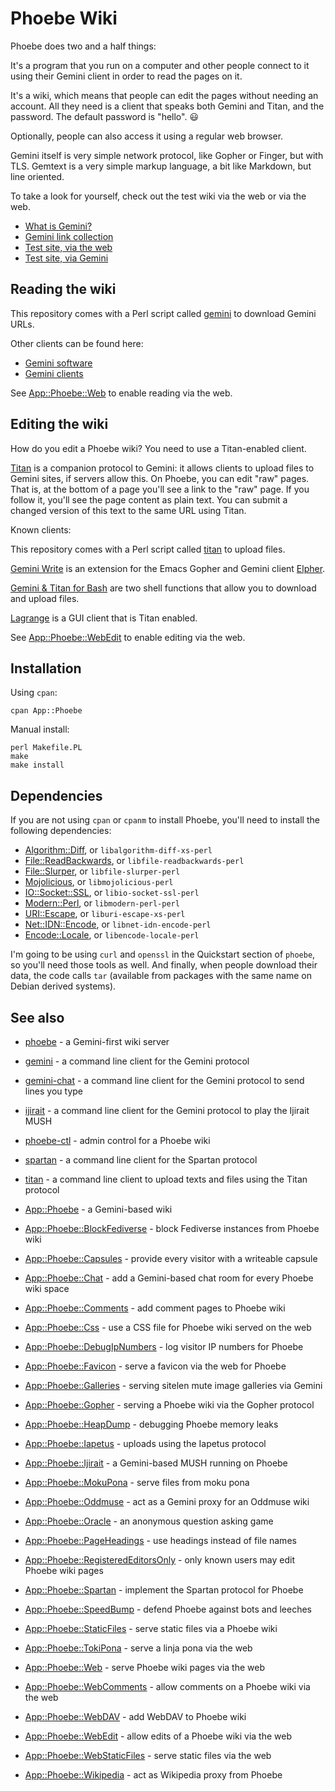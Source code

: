 # Phoebe Wiki

Phoebe does two and a half things:

It's a program that you run on a computer and other people connect to it using
their Gemini client in order to read the pages on it.

It's a wiki, which means that people can edit the pages without needing an
account. All they need is a client that speaks both Gemini and Titan, and the
password. The default password is "hello". 😃

Optionally, people can also access it using a regular web browser.

Gemini itself is very simple network protocol, like Gopher or Finger, but with
TLS. Gemtext is a very simple markup language, a bit like Markdown, but line
oriented.

To take a look for yourself, check out the test wiki via the web or via the web.

- [What is Gemini?](https://gemini.circumlunar.space/)
- [Gemini link collection](https://git.sr.ht/~kr1sp1n/awesome-gemini)
- [Test site, via the web](https://transjovian.org:1965/test)
- [Test site, via Gemini](gemini://transjovian.org/test)

## Reading the wiki

This repository comes with a Perl script called
[gemini](https://metacpan.org/pod/gemini) to download Gemini URLs.

Other clients can be found here:

- [Gemini software](https://gemini.circumlunar.space/software/)
- [Gemini clients](https://transjovian.org:1965/gemini/page/Clients)

See [App::Phoebe::Web](https://metacpan.org/pod/App%3A%3APhoebe%3A%3AWeb) to
enable reading via the web.

## Editing the wiki

How do you edit a Phoebe wiki? You need to use a Titan-enabled client.

[Titan](https://transjovian.org:1965/titan) is a companion protocol to Gemini:
it allows clients to upload files to Gemini sites, if servers allow this. On
Phoebe, you can edit "raw" pages. That is, at the bottom of a page you'll see a
link to the "raw" page. If you follow it, you'll see the page content as plain
text. You can submit a changed version of this text to the same URL using Titan.

Known clients:

This repository comes with a Perl script called
[titan](https://metacpan.org/pod/titan) to upload files.

[Gemini Write](https://alexschroeder.ch/cgit/gemini-write/) is an extension for
the Emacs Gopher and Gemini client [Elpher](https://thelambdalab.xyz/elpher/).

[Gemini & Titan for Bash](https://alexschroeder.ch/cgit/gemini-titan/about/) are
two shell functions that allow you to download and upload files.

[Lagrange](https://gmi.skyjake.fi/lagrange/) is a GUI client that is Titan
enabled.

See [App::Phoebe::WebEdit](https://metacpan.org/pod/App%3A%3APhoebe%3A%3AWebEdit) to
enable editing via the web.

## Installation

Using `cpan`:

    cpan App::Phoebe

Manual install:

    perl Makefile.PL
    make
    make install

## Dependencies

If you are not using `cpan` or `cpanm` to install Phoebe, you'll need to install
the following dependencies:

- [Algorithm::Diff](https://metacpan.org/pod/Algorithm%3A%3ADiff), or `libalgorithm-diff-xs-perl`
- [File::ReadBackwards](https://metacpan.org/pod/File%3A%3AReadBackwards), or `libfile-readbackwards-perl`
- [File::Slurper](https://metacpan.org/pod/File%3A%3ASlurper), or `libfile-slurper-perl`
- [Mojolicious](https://metacpan.org/pod/Mojolicious), or `libmojolicious-perl`
- [IO::Socket::SSL](https://metacpan.org/pod/IO%3A%3ASocket%3A%3ASSL), or `libio-socket-ssl-perl`
- [Modern::Perl](https://metacpan.org/pod/Modern%3A%3APerl), or `libmodern-perl-perl`
- [URI::Escape](https://metacpan.org/pod/URI%3A%3AEscape), or `liburi-escape-xs-perl`
- [Net::IDN::Encode](https://metacpan.org/pod/Net%3A%3AIDN%3A%3AEncode), or `libnet-idn-encode-perl`
- [Encode::Locale](https://metacpan.org/pod/Encode%3A%3ALocale), or `libencode-locale-perl`

I'm going to be using `curl` and `openssl` in the Quickstart section of
`phoebe`, so you'll need those tools as well. And finally, when people download
their data, the code calls `tar` (available from packages with the same name on
Debian derived systems).

## See also

* [phoebe](https://metacpan.org/pod/phoebe) - a Gemini-first wiki server

* [gemini](https://metacpan.org/pod/gemini) - a command line client for the Gemini protocol

* [gemini-chat](https://metacpan.org/pod/gemini-chat) - a command line client for the Gemini protocol to send lines you type

* [ijirait](https://metacpan.org/pod/ijirait) - a command line client for the Gemini protocol to play the Ijirait MUSH

* [phoebe-ctl](https://metacpan.org/pod/phoebe-ctl) - admin control for a Phoebe wiki

* [spartan](https://metacpan.org/pod/spartan) - a command line client for the Spartan protocol

* [titan](https://metacpan.org/pod/titan) - a command line client to upload texts and files using the Titan protocol

* [App::Phoebe](https://metacpan.org/pod/App%3A%3APhoebe) - a Gemini-based wiki

* [App::Phoebe::BlockFediverse](https://metacpan.org/pod/App%3A%3APhoebe%3A%3ABlockFediverse) - block Fediverse instances from Phoebe wiki

* [App::Phoebe::Capsules](https://metacpan.org/pod/App%3A%3APhoebe%3A%3ACapsules) - provide every visitor with a writeable capsule

* [App::Phoebe::Chat](https://metacpan.org/pod/App%3A%3APhoebe%3A%3AChat) - add a Gemini-based chat room for every Phoebe wiki space

* [App::Phoebe::Comments](https://metacpan.org/pod/App%3A%3APhoebe%3A%3AComments) - add comment pages to Phoebe wiki

* [App::Phoebe::Css](https://metacpan.org/pod/App%3A%3APhoebe%3A%3ACss) - use a CSS file for Phoebe wiki served on the web

* [App::Phoebe::DebugIpNumbers](https://metacpan.org/pod/App%3A%3APhoebe%3A%3ADebugIpNumbers) - log visitor IP numbers for Phoebe

* [App::Phoebe::Favicon](https://metacpan.org/pod/App%3A%3APhoebe%3A%3AFavicon) - serve a favicon via the web for Phoebe

* [App::Phoebe::Galleries](https://metacpan.org/pod/App%3A%3APhoebe%3A%3AGalleries) - serving sitelen mute image galleries via Gemini

* [App::Phoebe::Gopher](https://metacpan.org/pod/App%3A%3APhoebe%3A%3AGopher) - serving a Phoebe wiki via the Gopher protocol

* [App::Phoebe::HeapDump](https://metacpan.org/pod/App%3A%3APhoebe%3A%3AHeapDump) - debugging Phoebe memory leaks

* [App::Phoebe::Iapetus](https://metacpan.org/pod/App%3A%3APhoebe%3A%3AIapetus) - uploads using the Iapetus protocol

* [App::Phoebe::Ijirait](https://metacpan.org/pod/App%3A%3APhoebe%3A%3AIjirait) - a Gemini-based MUSH running on Phoebe

* [App::Phoebe::MokuPona](https://metacpan.org/pod/App%3A%3APhoebe%3A%3AMokuPona) - serve files from moku pona

* [App::Phoebe::Oddmuse](https://metacpan.org/pod/App%3A%3APhoebe%3A%3AOddmuse) - act as a Gemini proxy for an Oddmuse wiki

* [App::Phoebe::Oracle](https://metacpan.org/pod/App%3A%3APhoebe%3A%3AOracle) - an anonymous question asking game

* [App::Phoebe::PageHeadings](https://metacpan.org/pod/App%3A%3APhoebe%3A%3APageHeadings) - use headings instead of file names

* [App::Phoebe::RegisteredEditorsOnly](https://metacpan.org/pod/App%3A%3APhoebe%3A%3ARegisteredEditorsOnly) - only known users may edit Phoebe wiki pages

* [App::Phoebe::Spartan](https://metacpan.org/pod/App%3A%3APhoebe%3A%3ASpartan) - implement the Spartan protocol for Phoebe

* [App::Phoebe::SpeedBump](https://metacpan.org/pod/App%3A%3APhoebe%3A%3ASpeedBump) - defend Phoebe against bots and leeches

* [App::Phoebe::StaticFiles](https://metacpan.org/pod/App%3A%3APhoebe%3A%3AStaticFiles) - serve static files via a Phoebe wiki

* [App::Phoebe::TokiPona](https://metacpan.org/pod/App%3A%3APhoebe%3A%3ATokiPona) - serve a linja pona via the web

* [App::Phoebe::Web](https://metacpan.org/pod/App%3A%3APhoebe%3A%3AWeb) - serve Phoebe wiki pages via the web

* [App::Phoebe::WebComments](https://metacpan.org/pod/App%3A%3APhoebe%3A%3AWebComments) - allow comments on a Phoebe wiki via the web

* [App::Phoebe::WebDAV](https://metacpan.org/pod/App%3A%3APhoebe%3A%3AWebDAV) - add WebDAV to Phoebe wiki

* [App::Phoebe::WebEdit](https://metacpan.org/pod/App%3A%3APhoebe%3A%3AWebEdit) - allow edits of a Phoebe wiki via the web

* [App::Phoebe::WebStaticFiles](https://metacpan.org/pod/App%3A%3APhoebe%3A%3AWebStaticFiles) - serve static files via the web

* [App::Phoebe::Wikipedia](https://metacpan.org/pod/App%3A%3APhoebe%3A%3AWikipedia) - act as Wikipedia proxy from Phoebe
